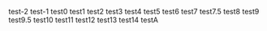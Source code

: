 test-2
test-1
test0
test1
test2
test3
test4
test5
test6
test7
test7.5
test8
test9
test9.5
test10
test11
test12
test13
test14
testA